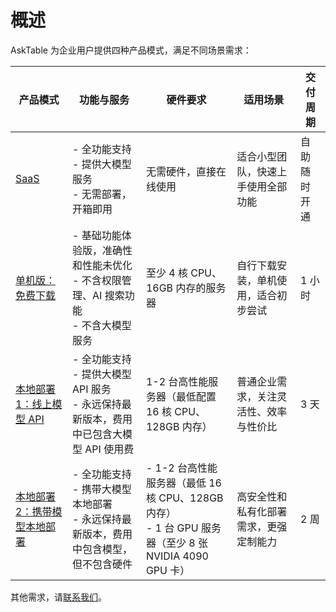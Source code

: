 
# 概述

AskTable 为企业用户提供四种产品模式，满足不同场景需求：




| 产品模式 | 功能与服务 | 硬件要求 | 适用场景 | 交付周期 |
|---------|------------|----------|-----------|-----------|
| [SaaS](https://cloud.asktable.com) | - 全功能支持<br/>- 提供大模型服务<br/>- 无需部署，开箱即用 | 无需硬件，直接在线使用 | 适合小型团队，快速上手使用全部功能 | 自助随时开通 |
| [单机版：免费下载](./private-deployment-all-in-one.md) | - 基础功能体验版，准确性和性能未优化<br/>- 不含权限管理、AI 搜索功能<br/>- 不含大模型服务 | 至少 4 核 CPU、16GB 内存的服务器 | 自行下载安装，单机使用，适合初步尝试 | 1 小时 |
| [本地部署 1：线上模型 API](https://datamini.feishu.cn/share/base/form/shrcnN0w5jjFDQ40GSuE8XHVRMf) | - 全功能支持<br/>- 提供大模型 API 服务<br/>- 永远保持最新版本，费用中已包含大模型 API 使用费 | 1-2 台高性能服务器（最低配置 16 核 CPU、128GB 内存） | 普通企业需求，关注灵活性、效率与性价比 | 3 天 |
| [本地部署 2：携带模型本地部署](https://datamini.feishu.cn/share/base/form/shrcnN0w5jjFDQ40GSuE8XHVRMf) | - 全功能支持<br/>- 携带大模型本地部署<br/>- 永远保持最新版本，费用中包含模型，但不包含硬件 | - 1-2 台高性能服务器（最低 16 核 CPU、128GB 内存）<br/>- 1 台 GPU 服务器（至少 8 张 NVIDIA 4090 GPU 卡） | 高安全性和私有化部署需求，更强定制能力 | 2 周 |

其他需求，请[联系我们](https://datamini.feishu.cn/share/base/form/shrcnN0w5jjFDQ40GSuE8XHVRMf)。
